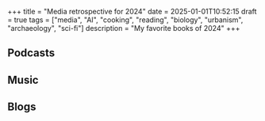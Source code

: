 +++
title = "Media retrospective for 2024"
date = 2025-01-01T10:52:15
draft = true
tags = ["media", "AI", "cooking", "reading", "biology", "urbanism", "archaeology", "sci-fi"]
description = "My favorite books of 2024"
+++


## Podcasts
## Music
## Blogs
